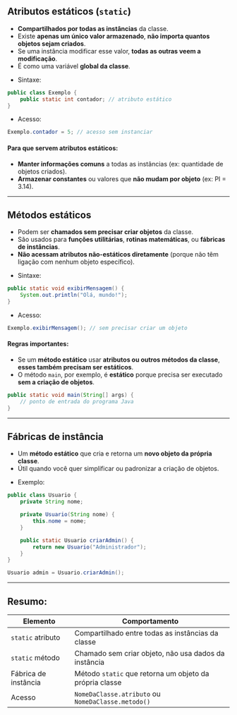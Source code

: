 ## Atributos estáticos (`static`)
* **Compartilhados por todas as instâncias** da classe.
* Existe **apenas um único valor armazenado**, **não importa quantos objetos sejam criados**.
* Se uma instância modificar esse valor, **todas as outras veem a modificação**.
* É como uma variável **global da classe**.

- Sintaxe:

```java
public class Exemplo {
    public static int contador; // atributo estático
}
```

- Acesso:

```java
Exemplo.contador = 5; // acesso sem instanciar
```

#### Para que servem atributos estáticos:
- **Manter informações comuns** a todas as instâncias (ex: quantidade de objetos criados).
- **Armazenar constantes** ou valores que **não mudam por objeto** (ex: PI = 3.14).

---

##  Métodos estáticos
* Podem ser **chamados sem precisar criar objetos** da classe.
* São usados para **funções utilitárias**, **rotinas matemáticas**, ou **fábricas de instâncias**.
* **Não acessam atributos não-estáticos diretamente** (porque não têm ligação com nenhum objeto específico).
- Sintaxe:
```java
public static void exibirMensagem() {
    System.out.println("Olá, mundo!");
}
```
- Acesso:
```java
Exemplo.exibirMensagem(); // sem precisar criar um objeto
```

#### Regras importantes:
* Se um **método estático** usar **atributos ou outros métodos da classe**, **esses também precisam ser estáticos**.
* O método `main`, por exemplo, é **estático** porque precisa ser executado **sem a criação de objetos**.

```java
public static void main(String[] args) {
    // ponto de entrada do programa Java
}
```

---

##  Fábricas de instância
* Um **método estático** que cria e retorna um **novo objeto da própria classe**.
* Útil quando você quer simplificar ou padronizar a criação de objetos.

- Exemplo:

```java
public class Usuario {
    private String nome;

    private Usuario(String nome) {
        this.nome = nome;
    }

    public static Usuario criarAdmin() {
        return new Usuario("Administrador");
    }
}
```
```java
Usuario admin = Usuario.criarAdmin();
```
---
## Resumo:

| Elemento             | Comportamento                                           |
| -------------------- | ------------------------------------------------------- |
| `static` atributo    | Compartilhado entre todas as instâncias da classe       |
| `static` método      | Chamado sem criar objeto, não usa dados da instância    |
| Fábrica de instância | Método `static` que retorna um objeto da própria classe |
| Acesso               | `NomeDaClasse.atributo` ou `NomeDaClasse.metodo()`      |



